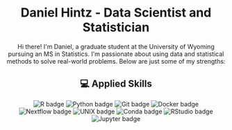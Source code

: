 <h1 align="center"> Daniel Hintz - Data Scientist and Statistician</h1>

<p align="center">
  Hi there! I'm Daniel, a graduate student at the University of Wyoming pursuing an MS in Statistics. I'm passionate about using data and statistical methods to solve real-world problems. Below are just some of my strengths:
</p>

<h2 align="center">💻 Applied Skills</h2>

<p align="center">
  <img src="https://img.shields.io/badge/-R-276DC3?style=flat-square&logo=R&logoColor=white" alt="R badge" />
  <img src="https://img.shields.io/badge/-Python-3776AB?style=flat-square&logo=Python&logoColor=white" alt="Python badge" />
  <img src="https://img.shields.io/badge/-Git-F05032?style=flat-square&logo=Git&logoColor=white" alt="Git badge" />
  <img src="https://img.shields.io/badge/-Docker-2496ED?style=flat-square&logo=Docker&logoColor=white" alt="Docker badge" />
  <img src="https://img.shields.io/badge/-Nextflow-00BFFF?style=flat-square&logo=Nextflow&logoColor=white" alt="Nextflow badge" />
  <img src="https://img.shields.io/badge/-UNIX-000000?style=flat-square&logo=UNIX&logoColor=white" alt="UNIX badge" />
  <img src="https://img.shields.io/badge/-Conda-44A833?style=flat-square&logo=Conda&logoColor=white" alt="Conda badge" />
  <img src="https://img.shields.io/badge/-RStudio-75AADB?style=flat-square&logo=RStudio&logoColor=white" alt="RStudio badge" />
  <img src="https://img.shields.io/badge/-Jupyter-F37626?style=flat-square&logo=Jupyter&logoColor=white" alt="Jupyter badge" />
</p>


<!--
<h2 align="center"> 💼 Work Experience</h2>

<p align="center">
  <strong>RA Project:</
-->


<!--
**DHintz137/DHintz137** is a ✨ _special_ ✨ repository because its `README.md` (this file) appears on your GitHub profile.

Here are some ideas to get you started:

- 🔭 I’m currently working on ...
- 🌱 I’m currently learning ...
- 👯 I’m looking to collaborate on ...
- 🤔 I’m looking for help with ...
- 💬 Ask me about ...
- 📫 How to reach me: ...
- 😄 Pronouns: ...
- ⚡ Fun fact: ...
-->

